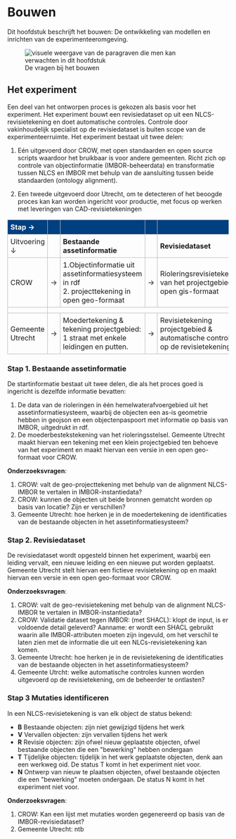 # Bouwen

Dit hoofdstuk beschrijft het bouwen: De ontwikkeling van modellen en inrichten van de experimenteeromgeving. 

<figure>
<img src="../images/bouwen.png" alt="visuele weergave van de paragraven die men kan verwachten in dit hoofdstuk">
<figcaption>De vragen bij het bouwen</caption>
</figure>


## Het experiment

Een deel van het ontworpen proces is gekozen als basis voor het experiment. Het experiment bouwt een revisiedataset op uit een NLCS-revisietekening en doet automatische controles. Controle door vakinhoudelijk specialist op de revisiedataset is buiten scope van de experimenteerruimte.
Het experiment bestaat uit twee delen: 

1. Eén uitgevoerd door CROW, met open standaarden en open source scripts waardoor het bruikbaar is voor andere gemeenten. Richt zich op controle van objectinformatie (IMBOR-beheerdata) en transformatie tussen NLCS en IMBOR met behulp van de aansluiting tussen beide standaarden (ontology alignment).

2. Een tweede uitgevoerd door Utrecht, om te detecteren of het beoogde proces kan kan worden ingericht voor productie, met focus op werken met leveringen van CAD-revisietekeningen

<style>
    /* stijl 2: beheer-tabel */
    table.beheer-tabel {
        border-collapse: collapse;
        width: 100%;
    }

    table.beheer-tabel td {
        border: 1px solid #bbb; /* dunne grijze lijnen */
        padding: 6px;
        text-align: left;
    }

    /* eerste rij crow-blauw */
    table.beheer-tabel tr:first-child td {
        background-color: #004080; /* crow-blauw */
        color: white;
        font-weight: bold;
    }
</style>

<table class="beheer-tabel">
    <tr>
        <td>Stap &rarr;  <!-- → --></td>
        <td></td>
        <td></td>
        <td></td>
        <td></td>
        <td></td>
        <td></td>
    </tr>
    <tr>
    <td>Uitvoering<br>&darr;   <!-- ↓ --></td>
    <td></td>
    <td><b>Bestaande assetinformatie</b></td>
    <td></td>
    <td><b>Revisiedataset</b></td>
    <td></td>
    <td><b>Mutaties</b></td>
    </tr>
    <tr>
        <td>CROW</td>
        <td>&rarr;  <!-- → --></td>
        <td>1.Objectinformatie uit assetinformatiesysteem in rdf <br> 2. projecttekening in open geo-formaat 
        <td>&rarr;  <!-- → --></td>
        <td>Rioleringsrevisietekening van het projectgebied in open gis-formaat  
</td>
        <td>&rarr;  <!-- → --></td>
        <td>Lijst met mutaties voor het assetinformatiesysteem</td>
    </tr>
    <tr><td></td></tr>
        <tr>
        <td>Gemeente Utrecht</td>
        <td>&rarr;  <!-- → --></td>
        <td>Moedertekening & tekening projectgebied: 1 straat met enkele leidingen en putten. </td>
        <td>&rarr;  <!-- → --></td>
        <td>Revisietekening projectgebied & automatische controles op de revisietekening</td>
        <td>&rarr;  <!-- → --></td>
        <td>Mutaties voor de moedertekening</td>
    </tr>
</table>


### Stap 1. Bestaande assetinformatie

De startinformatie bestaat uit twee delen, die als het proces goed is ingericht is dezelfde informatie bevatten:

1. De data van de rioleringen in één hemelwaterafvoergebied uit het assetinformatiesysteem, waarbij de objecten een as-is geometrie hebben in geojson en een objectenpaspoort met informatie op basis van IMBOR, uitgedrukt in rdf.
2. De moederbestekstekening van het rioleringsstelsel. Gemeente Utrecht maakt hiervan een tekening met een klein projectgebied ten behoeve van het experiment en maakt hiervan een versie in een open geo-formaat voor CROW.

**Onderzoeksvragen**: 

1. CROW: valt de geo-projecttekening met behulp van de alignment NLCS-IMBOR te vertalen in IMBOR-instantiedata?
2. CROW: kunnen de objecten uit beide bronnen gematcht worden op basis van locatie? Zijn er verschillen?
3. Gemeente Utrecht: hoe herken je in de moedertekening de identificaties van de bestaande objecten in het assetinformatiesysteem?



### Stap 2. Revisiedataset

De revisiedataset wordt opgesteld binnen het experiment, waarbij een leiding vervalt, een nieuwe leiding en een nieuwe put worden geplaatst. Gemeente Utrecht stelt hiervan een fictieve revisietekening op en maakt hiervan een versie in een open geo-formaat voor CROW.

**Onderzoeksvragen**: 

1. CROW: valt de geo-revisietekening met behulp van de alignment NLCS-IMBOR te vertalen in IMBOR-instantiedata? 
2. CROW: Validatie dataset tegen IMBOR: (met SHACL): klopt de input, is er voldoende detail geleverd? Aanname: er wordt een SHACL gebruikt waarin alle IMBOR-attributen moeten zijn ingevuld, om het verschil te laten zien met de informatie die uit een NLCs-revisietekening kan komen. 
3. Gemeente Utrecht: hoe herken je in de revisietekening de identificaties van de bestaande objecten in het assetinformatiesysteem?
4. Gemeente Utrcht: welke automatische controles kunnen worden uitgevoerd op de revisietekening, om de beheerder te ontlasten? 


### Stap 3 Mutaties identificeren

In een NLCS-revisietekening is van elk object de status bekend: 

* **B** Bestaande objecten: zijn niet gewijzigd tijdens het werk
* **V** Vervallen objecten: zijn vervallen tijdens het werk
* **R** Revisie objecten: zijn ofwel nieuw geplaatste objecten, ofwel bestaande objecten die een "bewerking" hebben ondergaan
* **T** Tijdelijke objecten: tijdelijk in het werk geplaatste objecten, denk aan een werkweg oid. De  status T komt in het experiment niet voor.
* **N** Ontwerp van nieuw te plaatsen objecten, ofwel bestaande objecten die een "bewerking" moeten ondergaan. De  status N komt in het experiment niet voor.


**Onderzoeksvragen**: 

1. CROW: Kan een lijst met mutaties worden gegenereerd op basis van de IMBOR-revisiedataset?
2. Gemeente Utrecht: ntb



